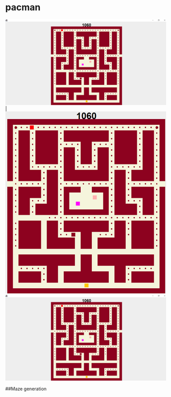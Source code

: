 # pacman
![](images/pacman1.PNG)  |  ![](images/pacman2.png)
<img src="images/pacman1.PNG" alt="image1"/>

##Maze generation

